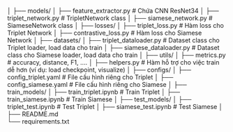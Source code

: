 │
├── models/
│   ├── feature_extractor.py        # Chứa CNN ResNet34 
│   ├── triplet_network.py           # TripletNetwork class
│   ├── siamese_network.py           # SiameseNetwork class
│
├── losses/
│   ├── triplet_loss.py              # Hàm loss cho Triplet Network
│   ├── contrastive_loss.py          # Hàm loss cho Siamese Network
│
├── datasets/
│   ├── triplet_dataloader.py           # Dataset class cho Triplet loader, load data cho train
│   ├── siamese_dataloader.py           # Dataset class cho Siamese loader, load data cho train
│
├── utils/
│   ├── metrics.py                   # accuracy, distance, F1, ....
│   ├── helpers.py                   # Hàm hỗ trợ cho việc train dễ hơn (ví dụ: load checkpoint, visualize)
│
├── configs/
│   ├── config_triplet.yaml          # File cấu hình riêng cho Triplet
│   ├── config_siamese.yaml          # File cấu hình riêng cho Siamese
│
├── train_models/
│   ├── train_triplet.ipynb          # Train Triplet
│   ├── train_siamese.ipynb          # Train Siamese
│
├── test_models/
│   ├── triplet_test.ipynb          # Test Triplet
│   ├── siamese_test.ipynb          # Test Siamese
│
├── README.md                        
└── requirements.txt                 
